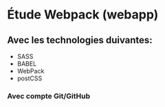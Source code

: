 # Étude Webpack (webapp)

## Avec les technologies duivantes:
- SASS
- BABEL
- WebPack
- postCSS
### Avec compte Git/GitHub